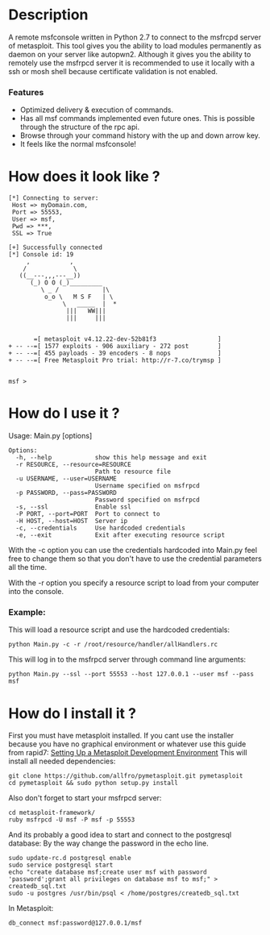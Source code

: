 # Description
A remote msfconsole written in Python 2.7 to connect to the msfrcpd server of metasploit.
This tool gives you the ability to load modules permanently as daemon on your server like autopwn2.
Although it gives you the ability to remotely use the msfrpcd server it is recommended to use it locally with a ssh or mosh shell because certificate validation is not enabled.

### Features
- Optimized delivery & execution of commands.
- Has all msf commands implemented even future ones. This is possible through the structure of the rpc api.
- Browse through your command history with the up and down arrow key.
- It feels like the normal msfconsole!


# How does it look like ?
```
[*] Connecting to server:
 Host => myDomain.com,
 Port => 55553,
 User => msf,
 Pwd => ***,
 SSL => True

[+] Successfully connected
[*] Console id: 19
     ,           ,
    /             \
   ((__---,,,---__))
      (_) O O (_)_________
         \ _ /            |\
          o_o \   M S F   | \
               \   _____  |  *
                |||   WW|||
                |||     |||


       =[ metasploit v4.12.22-dev-52b81f3                 ]
+ -- --=[ 1577 exploits - 906 auxiliary - 272 post        ]
+ -- --=[ 455 payloads - 39 encoders - 8 nops             ]
+ -- --=[ Free Metasploit Pro trial: http://r-7.co/trymsp ]


msf > 
```

# How do I use it ?
Usage: Main.py [options]
```
Options:
  -h, --help            show this help message and exit
  -r RESOURCE, --resource=RESOURCE
                        Path to resource file
  -u USERNAME, --user=USERNAME
                        Username specified on msfrpcd
  -p PASSWORD, --pass=PASSWORD
                        Password specified on msfrpcd
  -s, --ssl             Enable ssl
  -P PORT, --port=PORT  Port to connect to
  -H HOST, --host=HOST  Server ip
  -c, --credentials     Use hardcoded credentials
  -e, --exit            Exit after executing resource script
```
With the -c option you can use the credentials hardcoded into Main.py feel free to change them so that you don't have to use the credential parameters all the time.

With the -r option you specify a resource script to load from your computer into the console.



### Example:
This will load a resource script and use the hardcoded credentials:
```
python Main.py -c -r /root/resource/handler/allHandlers.rc
```
This will log in to the msfrpcd server through command line arguments:
```
python Main.py --ssl --port 55553 --host 127.0.0.1 --user msf --pass msf
```


# How do I install it ?
First you must have metasploit installed. If you cant use the installer because you have no graphical environment or whatever use this guide from rapid7: [Setting Up a Metasploit Development Environment](https://github.com/rapid7/metasploit-framework/wiki/Setting-Up-a-Metasploit-Development-Environment)
This will install all needed dependencies:
```
git clone https://github.com/allfro/pymetasploit.git pymetasploit
cd pymetasploit && sudo python setup.py install
```

Also don't forget to start your msfrpcd server:
```
cd metasploit-framework/
ruby msfrpcd -U msf -P msf -p 55553
```

And its probably a good idea to start and connect to the postgresql database:
By the way change the password in the echo line.
```
sudo update-rc.d postgresql enable
sudo service postgresql start
echo "create database msf;create user msf with password 'password';grant all privileges on database msf to msf;" > createdb_sql.txt
sudo -u postgres /usr/bin/psql < /home/postgres/createdb_sql.txt
```
In Metasploit: 
```
db_connect msf:password@127.0.0.1/msf
```


